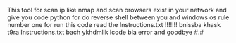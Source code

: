 This tool for scan ip like nmap and scan browsers exist in your network and give you code python for do reverse shell between you and windows os
rule number one for run this code read the Instructions.txt !!!!!!!
bnissba khask t9ra Instructions.txt bach ykhdmlik lcode bla error
and goodbye #.#
